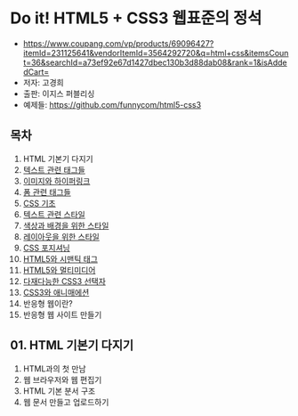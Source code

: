 # Do it! HTML5 + CSS3 웹표준의 정석
- https://www.coupang.com/vp/products/69096427?itemId=231125641&vendorItemId=3564292720&q=html+css&itemsCount=36&searchId=a73ef92e67d1427dbec130b3d88dab08&rank=1&isAddedCart=
- 저자: 고경희
- 출판: 이지스 퍼블리싱
- 예제들: https://github.com/funnycom/html5-css3

## 목차
01. HTML 기본기 다지기
02. [텍스트 관련 태그들](https://github.com/ndukwon/learning_FrontEnd/blob/master/HTML5%2BCSS3/Chapter_02.md)
03. [이미지와 하이퍼링크](https://github.com/ndukwon/learning_FrontEnd/blob/master/HTML5%2BCSS3/Chapter_03.md)
04. [폼 관련 태그들](https://github.com/ndukwon/learning_FrontEnd/blob/master/HTML5%2BCSS3/Chapter_04.md)
05. [CSS 기초](https://github.com/ndukwon/learning_FrontEnd/blob/master/HTML5%2BCSS3/Chapter_05.md)
06. [텍스트 관련 스타일](https://github.com/ndukwon/learning_FrontEnd/blob/master/HTML5%2BCSS3/Chapter_06.md)
07. [색상과 배경을 위한 스타일](https://github.com/ndukwon/learning_FrontEnd/blob/master/HTML5%2BCSS3/Chapter_07.md)
08. [레이아웃을 위한 스타일](https://github.com/ndukwon/learning_FrontEnd/blob/master/HTML5%2BCSS3/Chapter_08.md)
09. [CSS 포지셔닝](https://github.com/ndukwon/learning_FrontEnd/blob/master/HTML5%2BCSS3/Chapter_09.md)
10. [HTML5와 시맨틱 태그](https://github.com/ndukwon/learning_FrontEnd/blob/master/HTML5%2BCSS3/Chapter_10.md)
11. [HTML5와 멀티미디어](https://github.com/ndukwon/learning_FrontEnd/blob/master/HTML5%2BCSS3/Chapter_11.md)
12. [다재다능한 CSS3 선택자](https://github.com/ndukwon/learning_FrontEnd/blob/master/HTML5%2BCSS3/Chapter_12.md)
13. [CSS3와 애니매에션](https://github.com/ndukwon/learning_FrontEnd/blob/master/HTML5%2BCSS3/Chapter_13.md)
14. 반응형 웹이란?
15. 반응형 웹 사이트 만들기

## 01. HTML 기본기 다지기
1. HTML과의 첫 만남
2. 웹 브라우저와 웹 편집기
3. HTML 기본 분서 구조
4. 웹 문서 만들고 업로드하기
